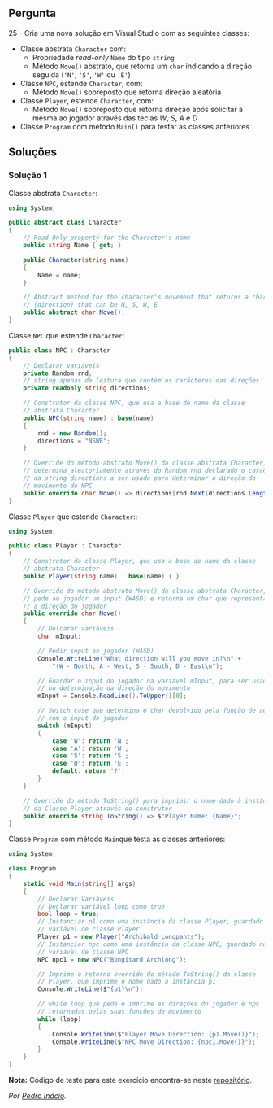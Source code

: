 ## Pergunta

25 - Cria uma nova solução em Visual Studio com as seguintes classes:

* Classe abstrata `Character` com:
  * Propriedade _read-only_ `Name` do tipo `string`
  * Método `Move()` abstrato, que retorna um `char` indicando a direção seguida
    (`'N'`, `'S'`, `'W'` ou `'E'`)
* Classe `NPC`, estende `Character`, com:
  * Método `Move()` sobreposto que retorna direção aleatória
* Classe `Player`, estende `Character`, com:
  * Método `Move()` sobreposto que retorna direção após solicitar a mesma ao
    jogador através das teclas *W*, *S*, *A* e *D*
* Classe `Program` com método `Main()` para testar as classes anteriores

## Soluções

### Solução 1

Classe abstrata `Character`:

```cs
using System;

public abstract class Character
{
    // Read-Only property for the Character's name
    public string Name { get; }

    public Character(string name)
    {
        Name = name;
    }

    // Abstract method for the character's movement that returns a char 
    // (direction) that can be N, S, W, E
    public abstract char Move();
}
```

Classe `NPC` que estende `Character`:

```cs
public class NPC : Character
{
    // Declarar variáveis
    private Random rnd;
    // string apenas de leitura que contém os carácteres das direções
    private readonly string directions;

    // Construtor da classe NPC, que usa a base de name da classe 
    // abstrata Character
    public NPC(string name) : base(name)
    {
        rnd = new Random();
        directions = "NSWE";
    }

    // Override do método abstrato Move() da classe abstrata Character,
    // determina aleatoriamente através do Random rnd declarado o carácter
    // da string directions a ser usado para determinar a direção do
    // movimento do NPC
    public override char Move() => directions[rnd.Next(directions.Length)];
}
```

Classe `Player` que estende `Character`::

```cs
using System;

public class Player : Character
{
    // Construtor da classe Player, que usa a base de name da classe 
    // abstrata Character
    public Player(string name) : base(name) { }

    // Override do método abstrato Move() da classe abstrata Character,
    // pede ao jogador um input (WASD) e retorna um char que representa
    // a direção do jogador
    public override char Move()
    {
        // Delcarar variáveis
        char mInput;

        // Pedir input ao jogador (WASD)
        Console.WriteLine("What direction will you move in?\n" +
            "(W - North, A - West, S - South, D - East\n");

        // Guardar o input do jogador na variável mInput, para ser usada
        // na determinação da direção do movimento
        mInput = Console.ReadLine().ToUpper()[0];

        // Switch case que determina o char devolvido pela função de acordo
        // com o input do jogador
        switch (mInput)
        {
            case 'W': return 'N';
            case 'A': return 'W';
            case 'S': return 'S';
            case 'D': return 'E';
            default: return '?';
        }
    }

    // Override do método ToString() para imprimir o nome dado à instância
    // da Classe Player através do construtor
    public override string ToString() => $"Player Name: {Name}";
}
```

Classe `Program` com método `Main`que testa as classes anteriores:

```cs
using System;

class Program
{
    static void Main(string[] args)
    {
        // Declarar Variáveis
        // Declarar variável loop como true
        bool loop = true;
        // Instanciar p1 como uma instância da classe Player, guardado numa
        // variável de classe Player
        Player p1 = new Player("Archibald Longpants");
        // Instanciar npc como uma instância da classe NPC, guardado numa
        // variável de classe NPC
        NPC npc1 = new NPC("Bongitard Archlong");

        // Imprime o retorno override do método ToString() da classe 
        // Player, que imprime o nome dado à instância p1
        Console.WriteLine($"{p1}\n");

        // while loop que pede e imprime as direções do jogador e npc
        // retornadas pelas suas funções de movimento
        while (loop)
        {
            Console.WriteLine($"Player Move Direction: {p1.Move()}");
            Console.WriteLine($"NPC Move Direction: {npc1.Move()}");
        }
    }
}
```


**Nota:** Código de teste para este exercício encontra-se neste
[repositório](https://github.com/PmaiWoW/GitHub-Exercises).

*Por [Pedro Inácio](https://github.com/PmaiWoW).*